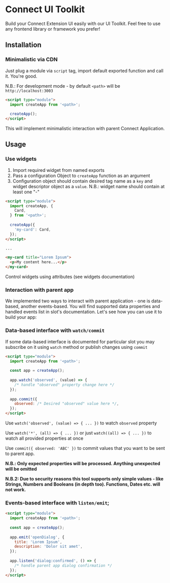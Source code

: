 # Connect UI Toolkit

Build your Connect Extension UI easily with our UI Toolkit. Feel free to use any frontend library 
or framework you prefer!

## Installation
### Minimalistic via CDN

Just plug a module via `script` tag, import default exported function and call it. You're good.

N.B.: For development mode - by default `<path>` will be `http://localhost:3003`

```html
<script type="module"> 
  import createApp from '<path>';
  
  createApp();
</script>
```

This will implement minimalistic interaction with parent Connect Application.

## Usage
### Use widgets

1. Import required widget from named exports
2. Pass a configuration Object to `createApp` function as an argument
3. Configuration object should contain desired tag name as a `key` and widget descriptor object as a `value`. N.B.: widget name should contain at least one "-"

```html
<script type="module"> 
  import createApp, { 
    Card,
  } from '<path>';
  
  createApp({
    'my-card': Card,
  });
</script>

...

<my-card title="Lorem Ipsum">
  <p>My content here...</p>
</my-card>
```

Control widgets using attributes (see widgets documentation)

### Interaction with parent app
We implemented two ways to interact with parent application - one is data-based, another events-based. 
You will find supported data properties and handled events list in slot's documentation. 
Let's see how you can use it to build your app: 

### Data-based interface with `watch/commit`
If some data-based interface is documented for particular slot 
you may subscribe on it using `watch` method or publish changes using `commit`

```html
<script type="module"> 
  import createApp from '<path>';
  
  const app = createApp();
  
  app.watch('observed', (value) => { 
    /* handle "observed" property change here */
  });
  
  app.commit({
    observed: /* Desired "observed" value here */,
  });
</script>
```

Use `watch('observed', (value) => { ... })` to watch `observed` property

Use `watch('*', (all) => { ... })` or just `watch((all) => { ... })` to watch all provided
properties at once

Use `commit({ observed: 'ABC' })` to commit values that you want to be sent to parent app.

**N.B.: Only expected properties will be processed. Anything unexpected will be omitted**

**N.B.2: Due to security reasons this tool supports only simple values - like Strings, Numbers and Booleans (in depth too).
Functions, Dates etc. will not work.**

### Events-based interface with `listen/emit`;

```html
<script type="module"> 
  import createApp from '<path>';
  
  const app = createApp();
  
  app.emit('openDialog', {
    title: 'Lorem Ipsum',
    description: 'Dolor sit amet',
  });
  
  app.listen('dialog:confirmed', () => {
    /* handle parent app dialog confirmation */
  });
</script>
```











